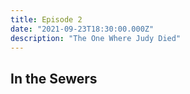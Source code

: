 ```yaml
---
title: Episode 2
date: "2021-09-23T18:30:00.000Z"
description: "The One Where Judy Died"
---
```


## In the Sewers
